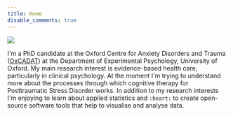 ```yaml
---
title: Home
disable_comments: true
---
```


<img src="/images/portrait.png" style="max-width:20%;min-width:50px;float:top;"/>

I'm a PhD candidate at the Oxford Centre for Anxiety Disorders and Trauma ([OxCADAT](https://www.psy.ox.ac.uk/research/oxford-centre-for-anxiety-disorders-and-trauma)) at the Department of Experimental Psychology, University of Oxford.
My main research interest is evidence-based health care, particularly in clinical psychology.
At the moment I'm trying to understand more about the processes through which cognitive therapy for Posttraumatic Stress Disorder works.
In addition to my research interests I'm enjoying to learn about applied statistics and `:heart:` to create open-source software tools that help to visualise and analyse data.

